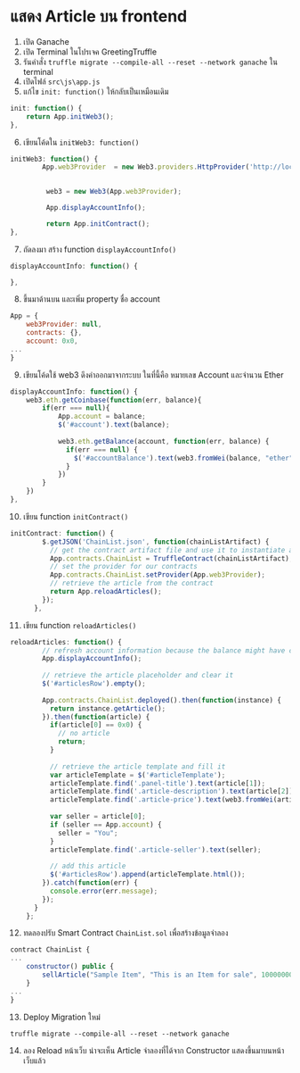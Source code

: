 # แสดง Article บน frontend

1. เปิด Ganache 
2. เปิด Terminal ในโปรเจค GreetingTruffle 
3. รันคำสั่ง `truffle migrate --compile-all --reset --network ganache` ใน terminal
4. เปิดไฟล์ `src\js\app.js`
5. แก้ไข `init: function()` ให้กลับเป็นเหมือนเดิม

```js
init: function() {
    return App.initWeb3();
},
```

6. เขียนโค้ดใน `initWeb3: function()`

```js
initWeb3: function() {
        App.web3Provider  = new Web3.providers.HttpProvider('http://localhost:7545');
        

         web3 = new Web3(App.web3Provider);

         App.displayAccountInfo();

         return App.initContract();
},
```

7. ถัดลงมา สร้าง function `displayAccountInfo()`

```js
displayAccountInfo: function() {

},
```

8. ขึ้นมาด้านบน และเพิ่ม property ชื่อ account 

```js
App = {
	web3Provider: null,
	contracts: {},
	account: 0x0,
...
}
```

9. เขียนโค้ดใช้ web3 ดึงค่าออกมาจากระบบ ในที่นี้คือ หมายเลข Account และจำนวน Ether 

```js
displayAccountInfo: function() {
	web3.eth.getCoinbase(function(err, balance){
		if(err === null){
			App.account = balance;
			$('#account').text(balance);
			
			web3.eth.getBalance(account, function(err, balance) {
              if(err === null) {
                $('#accountBalance').text(web3.fromWei(balance, "ether") + " ETH");
              }
            })
		}
	})
},
```

10. เขียน function `initContract()`

```js
initContract: function() {
        $.getJSON('ChainList.json', function(chainListArtifact) {
          // get the contract artifact file and use it to instantiate a truffle contract abstraction
          App.contracts.ChainList = TruffleContract(chainListArtifact);
          // set the provider for our contracts
          App.contracts.ChainList.setProvider(App.web3Provider);
          // retrieve the article from the contract
          return App.reloadArticles();
        });
      },
```

11. เขียน function `reloadArticles()`

```js
reloadArticles: function() {
        // refresh account information because the balance might have changed
        App.displayAccountInfo();
    
        // retrieve the article placeholder and clear it
        $('#articlesRow').empty();
    
        App.contracts.ChainList.deployed().then(function(instance) {
          return instance.getArticle();
        }).then(function(article) {
          if(article[0] == 0x0) {
            // no article
            return;
          }
    
          // retrieve the article template and fill it
          var articleTemplate = $('#articleTemplate');
          articleTemplate.find('.panel-title').text(article[1]);
          articleTemplate.find('.article-description').text(article[2]);
          articleTemplate.find('.article-price').text(web3.fromWei(article[3], "ether"));
    
          var seller = article[0];
          if (seller == App.account) {
            seller = "You";
          }
          articleTemplate.find('.article-seller').text(seller);
    
          // add this article
          $('#articlesRow').append(articleTemplate.html());
        }).catch(function(err) {
          console.error(err.message);
        });
      }
    };
```

12. ทดลองปรับ Smart Contract `ChainList.sol` เพื่อสร้างข้อมูลจำลอง

```js
contract ChainList {
...
	constructor() public {
        sellArticle("Sample Item", "This is an Item for sale", 10000000000000000000);
    }
...
}
```

13. Deploy Migration ใหม่

```pwsh
truffle migrate --compile-all --reset --network ganache
```

14.  ลอง Reload หน้าเว็บ น่าจะเห็น Article จำลองที่ได้จาก Constructor แสดงขึ้นมาบนหน้าเว็บแล้ว
